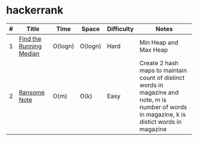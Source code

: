 # hackerrank
| #    | Title               |  Time           |  Space           | Difficulty           | Notes                  | 
|-------|-------------------- | --------------- | -----------------| ---------------   | --------------------------|
| 1  |[Find the Running Median](https://www.hackerrank.com/challenges/find-the-running-median/problem)|O(logn)|O(logn) |Hard| Min Heap and Max Heap                    |
| 2  |[Ransome Note](https://www.hackerrank.com/challenges/ctci-ransom-note/problem)|O(m)|O(k) |Easy|Create 2 hash maps to maintain count of distinct words in magazine and note, m is number of words in magazine, k is distict words in magazine                    |
